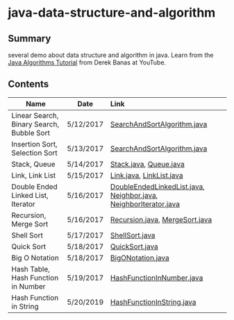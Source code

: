 # java-data-structure-and-algorithm



## Summary

several demo about data structure and algorithm in java. Learn from the [Java Algorithms Tutorial](https://www.youtube.com/playlist?list=PLGLfVvz_LVvReUrWr94U-ZMgjYTQ538nT) from Derek Banas at YouTube.



## Contents

| Name                                     | Date      | Link                                     |
| ---------------------------------------- | --------- | :--------------------------------------- |
| Linear Search, Binary Search, Bubble Sort | 5/12/2017 | [SearchAndSortAlgorithm.java](https://github.com/AlfredYan/java-data-structure-and-algorithm/blob/master/src/SearchAndSortAlgorithm.java) |
| Insertion Sort, Selection Sort           | 5/13/2017 | [SearchAndSortAlgorithm.java](https://github.com/AlfredYan/java-data-structure-and-algorithm/blob/master/src/SearchAndSortAlgorithm.java) |
| Stack, Queue                             | 5/14/2017 | [Stack.java](https://github.com/AlfredYan/java-data-structure-and-algorithm/blob/master/src/Stack.java), [Queue.java](https://github.com/AlfredYan/java-data-structure-and-algorithm/blob/master/src/Queue.java) |
| Link, Link List                          | 5/15/2017 | [Link.java](https://github.com/AlfredYan/java-data-structure-and-algorithm/blob/master/src/Link.java), [LinkList.java](https://github.com/AlfredYan/java-data-structure-and-algorithm/blob/master/src/LinkList.java) |
| Double Ended Linked List, Iterator       | 5/16/2017 | [DoubleEndedLinkedList.java](https://github.com/AlfredYan/java-data-structure-and-algorithm/blob/master/src/DoubleEndedLinkedList.java), [Neighbor.java](https://github.com/AlfredYan/java-data-structure-and-algorithm/blob/master/src/Neighbor.java), [NeighborIterator.java](https://github.com/AlfredYan/java-data-structure-and-algorithm/blob/master/src/NeighborIterator.java) |
| Recursion, Merge Sort                    | 5/16/2017 | [Recursion.java](https://github.com/AlfredYan/java-data-structure-and-algorithm/blob/master/src/Recursion.java), [MergeSort.java](https://github.com/AlfredYan/java-data-structure-and-algorithm/blob/master/src/MergeSort.java) |
| Shell Sort                               | 5/17/2017 | [ShellSort.java](https://github.com/AlfredYan/java-data-structure-and-algorithm/blob/master/src/ShellSort.java) |
| Quick Sort                               | 5/18/2017 | [QuickSort.java](https://github.com/AlfredYan/java-data-structure-and-algorithm/blob/master/src/QuickSort.java) |
| Big O Notation                           | 5/18/2017 | [BigONotation.java](https://github.com/AlfredYan/java-data-structure-and-algorithm/blob/master/src/BigONotation.java) |
| Hash Table, Hash Function in Number      | 5/19/2017 | [HashFunctionInNumber.java](https://github.com/AlfredYan/java-data-structure-and-algorithm/blob/master/src/HashFunctionInNumber.java) |
| Hash Function in String                  | 5/20/2019 | [HashFunctionInString.java](https://github.com/AlfredYan/java-data-structure-and-algorithm/blob/master/src/HashFunctionInString.java) |

